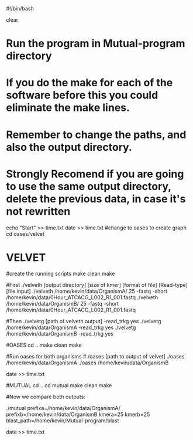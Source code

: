 #!/bin/bash

clear
# Run the program in Mutual-program directory
# If you do the make for each of the software before this you could eliminate the make lines.
# Remember to change the paths, and also the output directory.
# Strongly Recomend if you are going to use the same output directory, delete the previous data, in case it's not rewritten


echo "Start" >> time.txt
date >> time.txt
#change to oases to create graph
cd oases/velvet


# VELVET
#create the running scripts
make clean
make

#First ./velveth [output directory] [size of kmer] [format of file] [Read-type] [file input]
./velveth /home/kevin/data/OrganismA/ 25 -fastq -short /home/kevin/data/0Hour_ATCACG_L002_R1_001.fastq 
./velveth /home/kevin/data/OrganismB/ 25 -fastq -short /home/kevin/data/0Hour_ATCACG_L002_R1_001.fastq  

#Then ./velvetg [path of velveth output] -read_trkg yes
./velvetg /home/kevin/data/OrganismA -read_trkg yes
./velvetg /home/kevin/data/OrganismB -read_trkg yes

#OASES
cd ..
make clean 
make

#Run oases for both organisms 
#./oases [path to output of velvet]
./oases /home/kevin/data/OrganismA
./oases /home/kevin/data/OrganismB

date >> time.txt

#MUTUAL
cd .. 
cd mutual
make clean
make

#Now we compare both outputs:

./mutual prefixa=/home/kevin/data/OrganismA/ prefixb=/home/kevin/data/OrganismB kmera=25 kmerb=25 blast_path=/home/kevin/Mutual-program/blast

date >> time.txt

